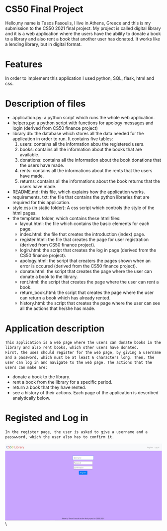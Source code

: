 ﻿# CS50 Final Project
Hello,my name is Tasos Fasoulis, I live in Athens, Greece and this is my submission to the CS50 2021 final project. 
My project is called digital library and it is a web application where the users have the ability to donate a book to a library and also rent a book that another user has donated. It works like a lending library, but in digital format.

# Features
In order to implement this application I used python, SQL, flask, html and css.

# Description of files

 - application.py: a python script which runs the whole web application.
 - helpers.py: a python script with functions for apology messages and login (derived from CS50 finance project)
 - library.db: the database which stores all the data needed for the application in order to run. It contains five tables: 
	 1. users: contains all the information abou the registered users.
	 2. books: contains all the information about the books that are available.
	 3. donations: contains all the information about the book donations that the users have made.
	 4. rents: contains all the informations about the rents that the users have made.
	 5. returns: contains all the informations about the book returns that the users have made.
 - README.md: this file, which explains how the application works. 
 - requirements. txt: the file that contains the python libraries that are required for this application.
 - style.css (in static folder):  A css script which controls the style of the html pages.
 - the templates folder, which contains these html files:
	 - layout.html: the file which contains the basic elements for each page.
	 -  index.html: the file that creates the introduction (index) page.
	 - register.html: the file that creates the page for user registration (derived from CS50 finance project).
	 - login.html: the script that creates the log in page (derived from the CS50 finance project).
	 - apology.html: the script that creaters the pages shown when an error is occured (derived from the CS50 finance project).
	 - donate.html: the script that creates the page where the user can donate a book to the library.
	 - rent.html: the script that creates the page where the user can rent a book.
	 - return_book.html: the script that creates the page where the user can return a book which has already rented.
	 - history.html: the script that creates the page where the user can see all the actions that he/she has made.
	
# Application description
	This application is a web page where the users can donate books in the library and also rent books, which other users have donated.
	First, the uses should register for the web page, by giving a username and a password, which must be at least 6 characters long. Then, the user can log in and navigate to the web page. The actions that the users can make are:
 - donate a book to the library.
 - rent a book from the library for a specific period.
 - return a book that they have rented.
 - see a history of their actions.
 Each page of the application is described analytically below.

# Registed and Log in
	In the register page, the user is asked to give a username and a passwword, which the user also has to confirm it.
	 
![Getting Started](./register.JPG)\

